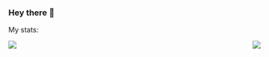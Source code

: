### Hey there 👋


<p>My stats: </p>
<img align='left' src= "https://github-readme-stats.vercel.app/api/top-langs/?username=PGabriel20&theme=tokyonight" />
<img align='right' src= "https://github-readme-stats.vercel.app/api?username=PGabriel20&show_icons=true&theme=tokyonight" />

